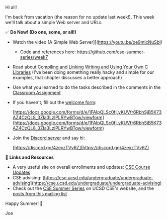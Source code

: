 Hi all!

I'm back from vacation (the reason for no update last week!).  This week we'll
talk about a simple Web server and URLs.

✅ **Do Now! (Do one, some, or all!)**

- Watch the video [A Simple Web Server]](https://youtu.be/oe9mlcNuSbI)
    - Code and references here: https://github.com/cse-summer-series/week7
- Read about [Compiling and Linking](https://diveintosystems.org/book/C2-C_depth/advanced_libraries.html) [Writing and Using Your Own C Libraries](https://diveintosystems.org/book/C2-C_depth/advanced_writing_libraries.html) (I've been doing something really hacky and simple for our examples, that chapter discusses a better approach)
- Use what you learned to do the tasks described in the comments in the [Classroom Assignment](https://classroom.github.com/a/7PtyZev5)
- If you haven't, fill out the [welcome form](https://docs.google.com/forms/d/e/1FAIpQLSc0fj_yKUVfr6RbhSjB5K73AZ4CzQL8_3ZIa3LzIPLRYwBTgw/viewform):
  
  [https://docs.google.com/forms/d/e/1FAIpQLSc0fj_yKUVfr6RbhSjB5K73AZ4CzQL8_3ZIa3LzIPLRYwBTgw/viewform](https://docs.google.com/forms/d/e/1FAIpQLSc0fj_yKUVfr6RbhSjB5K73AZ4CzQL8_3ZIa3LzIPLRYwBTgw/viewform)

- Join the [Discord server](https://discord.gg/4zexzTVv6Z) and say hi:
  
  [https://discord.gg/4zexzTVv6Z](https://discord.gg/4zexzTVv6Z)

🔗 **Links and Resources**

- A very useful site on overall enrollments and updates: [CSE Course Updates](https://cse.ucsd.edu/undergraduate/fall-2024-undergraduate-course-updates)
- CSE advising: [https://cse.ucsd.edu/undergraduate/undergraduate-advising](https://cse.ucsd.edu/undergraduate/undergraduate-advising)
- Check out the [CSE Summer Series](https://cse.ucsd.edu/undergraduate/cse-summer-series) on UCSD CSE's website, and the [posts from this mailing list](https://cse-summer-series.github.io/2024/)

Happy Summer! 🌅

Joe